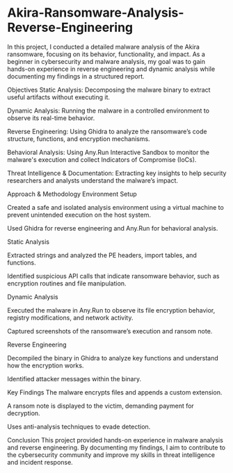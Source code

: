 # Akira-Ransomware-Analysis-Reverse-Engineering
In this project, I conducted a detailed malware analysis of the Akira ransomware, focusing on its behavior, functionality, and impact. As a beginner in cybersecurity and malware analysis, my goal was to gain hands-on experience in reverse engineering and dynamic analysis while documenting my findings in a structured report.

Objectives
Static Analysis: Decomposing the malware binary to extract useful artifacts without executing it.

Dynamic Analysis: Running the malware in a controlled environment to observe its real-time behavior.

Reverse Engineering: Using Ghidra to analyze the ransomware’s code structure, functions, and encryption mechanisms.

Behavioral Analysis: Using Any.Run Interactive Sandbox to monitor the malware's execution and collect Indicators of Compromise (IoCs).

Threat Intelligence & Documentation: Extracting key insights to help security researchers and analysts understand the malware’s impact.

Approach & Methodology
Environment Setup

Created a safe and isolated analysis environment using a virtual machine to prevent unintended execution on the host system.

Used Ghidra for reverse engineering and Any.Run for behavioral analysis.

Static Analysis

Extracted strings and analyzed the PE headers, import tables, and functions.

Identified suspicious API calls that indicate ransomware behavior, such as encryption routines and file manipulation.

Dynamic Analysis

Executed the malware in Any.Run to observe its file encryption behavior, registry modifications, and network activity.

Captured screenshots of the ransomware’s execution and ransom note.

Reverse Engineering

Decompiled the binary in Ghidra to analyze key functions and understand how the encryption works.

Identified attacker messages within the binary.

Key Findings
The malware encrypts files and appends a custom extension.

A ransom note is displayed to the victim, demanding payment for decryption.

Uses anti-analysis techniques to evade detection.

Conclusion
This project provided hands-on experience in malware analysis and reverse engineering. By documenting my findings, I aim to contribute to the cybersecurity community and improve my skills in threat intelligence and incident response.
